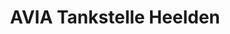 ---
title: "AVIA Tankstelle Heelden"
url: /isselburg/avia-tankstelle-heelden/
shop: Lebensmittel
---